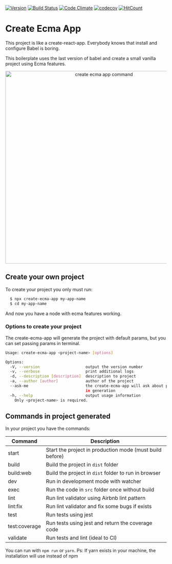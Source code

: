 [![Version](http://img.shields.io/npm/v/create-ecma-app.svg)](https://www.npmjs.org/package/create-ecma-app) [![Build Status](https://travis-ci.org/tacnoman/create-ecma-app.svg?branch=master)](https://travis-ci.org/tacnoman/create-ecma-app) [![Code Climate](https://codeclimate.com/github/tacnoman/create-ecma-app/badges/gpa.svg)](https://codeclimate.com/github/tacnoman/create-ecma-app) [![codecov](https://codecov.io/gh/tacnoman/create-ecma-app/branch/master/graph/badge.svg)](https://codecov.io/gh/tacnoman/create-ecma-app) [![HitCount](http://hits.dwyl.io/tacnoman/create-ecma-app.svg)](http://hits.dwyl.io/tacnoman/create-ecma-app)


# Create Ecma App

This project is like a create-react-app. Everybody knows that install and configure Babel is boring.

This boilerplate uses the last version of babel and create a small vanilla project using Ecma features.

<p align="center">
  <img src="https://github.com/tacnoman/create-ecma-app/blob/master/images/demo.gif?raw=true" width="600" alt="create ecma app command">
</p>


## Create your own project

To create your project you only must run:

```bash
  $ npx create-ecma-app my-app-name
  $ cd my-app-name
```

And now you have a node with ecma features working.

### Options to create your project

The create-ecma-app will generate the project with default params, but you can set
passing params in terminal.

```bash
Usage: create-ecma-app <project-name> [options]

Options:
  -V, --version                    output the version number
  -v, --verbose                    print additional logs
  -d, --description [description]  description to project
  -a, --author [author]            author of the project
  --ask-me                         the create-ecma-app will ask about props
                                   in generation
  -h, --help                       output usage information
    Only <project-name> is required.
```

## Commands in project generated

In your project you have the commands:

| Command       | Description                                              |
|---------------|----------------------------------------------------------|
| start         | Start the project in production mode (must build before) |
| build         | Build the project in `dist` folder                       |
| build:web     | Build the project in `dist` folder to run in browser     |
| dev           | Run in development mode with watcher                     |
| exec          | Run the code in `src` folder once without build          |
| lint          | Run lint validator using Airbnb lint pattern             |
| lint:fix      | Run lint validator and fix some bugs if exists           |
| test          | Run tests using jest                                     |
| test:coverage | Run tests using jest and return the coverage code        |
| validate      | Run tests and lint (ideal to CI)                         |

You can run with `npm run` or `yarn`.
Ps: If yarn exists in your machine, the installation will use instead of npm

